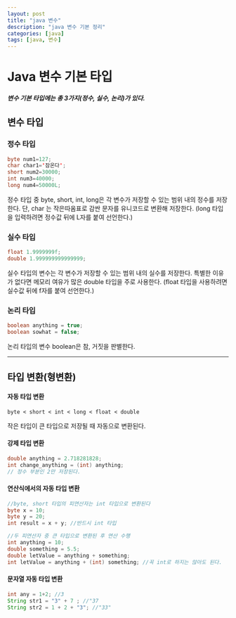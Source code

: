 ```yaml
---
layout: post
title: "java 변수"
description: "java 변수 기본 정리"
categories: [java]
tags: [java, 변수]
---
```


# Java 변수 기본 타입
##### 변수 기본 타입에는 총 3가지(정수, 실수, 논리)가 있다.

## 변수 타입
### 정수 타입
```java
byte num1=127;
char char1='잠온다';
short num2=30000;
int num3=40000;
long num4=50000L;
```
정수 타입 중 byte, short, int, long은 각 변수가 저장할 수 있는 범위 내의 정수를 저장한다.
단, char 는 작은따옴표로 감싼 문자를 유니코드로 변환해 저장한다.
(long 타입을 입력하려면 정수값 뒤에 L자를 붙여 선언한다.)


### 실수 타입
```java
float 1.9999999f;
double 1.999999999999999;
```
실수 타입의 변수는 각 변수가 저장할 수 있는 범위 내의 실수를 저장한다.
특별한 이유가 없다면 메모리 여유가 많은 double 타입을 주로 사용한다. 
(float 타입을 사용하려면 실수값 뒤에 f자를 붙여 선언한다.)


### 논리 타입
```java
boolean anything = true;
boolean sowhat = false;
```
논리 타입의 변수 boolean은 참, 거짓을 판별한다. 


***


## 타입 변환(형변환)

#### 자동 타입 변환
```
byte < short < int < long < float < double
```
작은 타입이 큰 타입으로 저장될 때 자동으로 변환된다.

#### 강제 타입 변환
```java
double anything = 2.718281828;
int change_anything = (int) anything; 
// 정수 부분인 2만 저장된다.
```

#### 연산식에서의 자동 타입 변환
```java
//byte, short 타입의 피연산자는 int 타입으로 변환된다
byte x = 10;
byte y = 20;
int result = x + y; //반드시 int 타입

//두 피연산자 중 큰 타입으로 변환된 후 연산 수행
int anything = 10;
double something = 5.5;
double letValue = anything + something;
int letValue = anything + (int) something; //꼭 int로 하지는 않아도 된다.
```

#### 문자열 자동 타입 변환
```java
int any = 1+2; //3
String str1 = "3" + 7 ; //"37
String str2 = 1 + 2 + "3"; //"33"
```